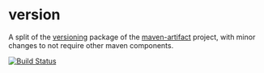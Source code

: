 # version

A split of the [versioning](https://github.com/apache/maven/tree/master/maven-artifact/src/main/java/org/apache/maven/artifact/versioning) package of the [maven-artifact](https://github.com/apache/maven/tree/master/maven-artifact) project, with minor changes to not require other maven components.

[![Build Status](https://travis-ci.org/KyoriPowered/version.svg?branch=master)](https://travis-ci.org/KyoriPowered/version)
